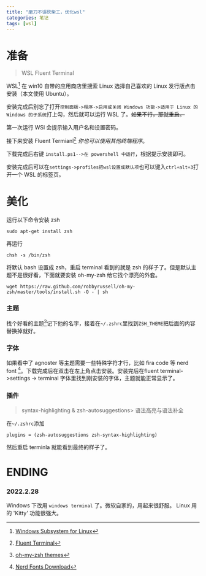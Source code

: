 ```yaml
---
title: "磨刀不误砍柴工，优化wsl"
categories: 笔记
tags: [wsl]
---
```


# 准备

> WSL
> Fluent Terminal

WSL[^1] 在 win10 自带的应用商店里搜索 Linux 选择自己喜欢的 Linux 发行版点击安装（本文使用 Ubuntu）。

[^1]:[Windows Subsystem for Linux](https://learn.microsoft.com/en-us/windows/wsl/)

安装完成后别忘了打开`控制面板->程序->启用或关闭 Windows 功能->适用于 Linux 的 Windows 的子系统`打上勾，然后就可以运行 WSL 了。~~如果不行，那就重启。~~

第一次运行 WSl 会提示输入用户名和设置密码。

接下来安装 Fluent Termianl[^2] *你也可以使用其他终端程序*。


下载完成后右键 `install.ps1-->在 powershell 中运行`，根据提示安装即可。

安装完成后可以在`settings->profiles把wsl设置成默认项`也可以键入`ctrl+alt+3`打开一个 WSL 的标签页。

[^2]:[Fluent Terminal](https://github.com/felixse/FluentTerminal/archive/master.zip) 

# 美化

运行以下命令安装 zsh

```terminal
sudo apt-get install zsh
```

再运行

```terminal
chsh -s /bin/zsh
```

将默认 bash 设置成 zsh，重启 terminal 看到的就是 zsh 的样子了。但是默认主题不是很好看，下面就要安装 oh-my-zsh 给它找个漂亮的外套。

```terminal
wget https://raw.github.com/robbyrussell/oh-my-zsh/master/tools/install.sh -O - | sh
```

### 主题

找个好看的主题[^3]记下他的名字，接着在`~/.zshrc`里找到`ZSH_THEME`把后面的内容替换掉就好。

[^3]:[oh-my-zsh themes](https://github.com/ohmyzsh/ohmyzsh/wiki/themes)

### 字体

如果看中了 agnoster 等主题需要一些特殊字符才行，比如 fira code 等 nerd font [^4]。下载完成后在双击在左上角点击安装。安装完后在fluent terminal->settings -> terminal 字体里找到刚安装的字体，主题就能正常显示了。

[^4]:[Nerd Fonts Download](https://raw.githubusercontent.com/tonsky/FiraCode/master/distr/ttf/FiraCode-Retina.ttf)

### 插件

> syntax-highlighting & zsh-autosuggestions>
> 语法高亮与语法补全

在`~/.zshrc`添加

```terminal
plugins = (zsh-autosuggestions zsh-syntax-highlighting)
```

然后重启 terminla 就能看到最终的样子了。

# ENDING

### 2022.2.28
Windows 下改用 `windows terminal` 了。微软自家的，用起来很舒服。
Linux 用的 'Kitty' 功能很强大。